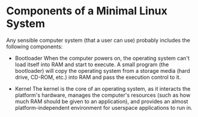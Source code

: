 
# Components of a Minimal Linux System

Any sensible computer system (that a user can use) probably includes the
following components:

* Bootloader
	When the computer powers on, the operating system can't load
	itself into RAM and start to execute. A small program (the
	bootloader) will copy the operating system from a storage media
	(hard drive, CD-ROM, etc.) into RAM and pass the execution control
	to it.

* Kernel
	The kernel is the core of an operating system, as it interacts
	the platform's hardware, manages the computer's resources
	(such as how much RAM should be given to an application), and
	provides an almost platform-independent environment for userspace
	applications to run in.
